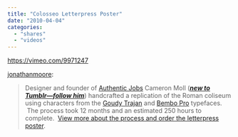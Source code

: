 ```yaml
---
title: "Colosseo Letterpress Poster"
date: "2010-04-04"
categories: 
  - "shares"
  - "videos"
---
```


https://vimeo.com/9971247

[jonathanmoore](http://jonathanmoore.com/post/450247097/colosseo-letterpress-poster):

> Designer and founder of [Authentic Jobs](http://authenticjobs.com/) Cameron Moll (**_[new to Tumblr—follow him](http://cameronmoll.tumblr.com/)_**) handcrafted a replication of the Roman coliseum using characters from the [Goudy Trajan](http://www.linotype.com/432091/goudytrajan-family.html) and [Bembo Pro](http://www.fontshop.com/fonts/downloads/monotype/bembo_pro_complete_family_value_pack/) typefaces.  The process took 12 months and an estimated 250 hours to complete.  [View more about the process and order the letterpress poster](http://colosseotype.com/).
